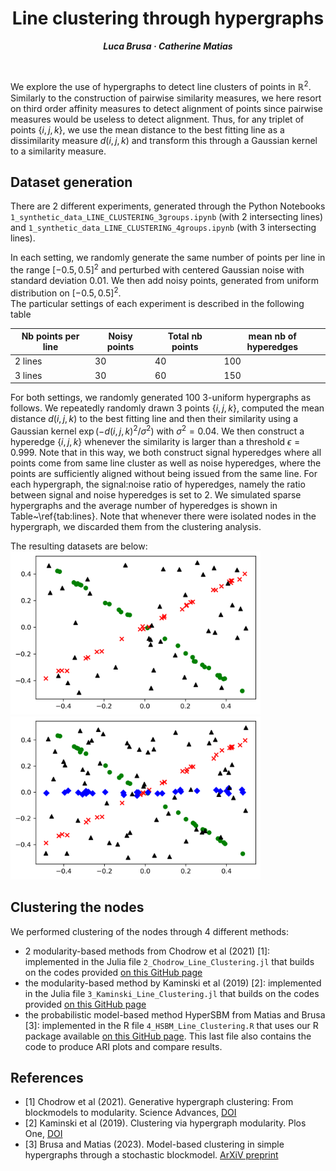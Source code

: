 <h1 align="center">Line clustering through hypergraphs</h1>
<p align="center"> <span style="font-size: 14px;"><em><strong>Luca Brusa &middot; Catherine Matias</strong></em></span> </p>
<br>

We explore the use of hypergraphs to detect line clusters of points in $\mathbb{R}^2$. Similarly to the construction of pairwise similarity measures, we  here resort on third order affinity measures to detect alignment of points since pairwise measures would be useless to detect alignment.  Thus, for any triplet of points $\{i, j, k\}$, we use the mean distance to the best fitting line as a dissimilarity measure $d(i,j,k)$ and transform this through a Gaussian kernel to a similarity measure.


## Dataset generation 
There are 2 different experiments, generated through the Python Notebooks `1_synthetic_data_LINE_CLUSTERING_3groups.ipynb` (with 2 intersecting lines) and `1_synthetic_data_LINE_CLUSTERING_4groups.ipynb` (with 3 intersecting lines).

In each setting, we randomly generate the same number of points per line in the range $[-0.5, 0.5]^2$ and perturbed with centered Gaussian noise with standard deviation $0.01$. We then add noisy points, generated from uniform distribution on 
$[-0.5, 0.5]^2$.  
The particular settings of each  experiment is described in the following table

| Nb points per line | Noisy points | Total nb points |mean nb of hyperedges|
| --------|------|-----|------|
|2 lines | 30 | 40 | 100|  1070.84    |
| 3 lines | 30| 60 | 150|  587.7  |

For both settings, we randomly generated 100 3-uniform hypergraphs as follows. We repeatedly randomly drawn 3 points $\{i, j, k\}$, computed the mean distance $d(i,j,k)$  to the best fitting line 
and then their similarity using a Gaussian kernel $\exp(-d(i,j,k)^2/\sigma^2)$ with $\sigma^2=0.04$. We then construct a hyperedge $\{i,j,k\}$ whenever the similarity is larger than a  threshold $\epsilon= 0.999$. Note that in this way, we both construct signal hyperedges where all points come from same line cluster as well as noise hyperedges, where the points are sufficiently aligned without being issued from the same line. For each hypergraph, the signal:noise ratio of hyperedges, namely the ratio between signal and noise hyperedges is set to 2. We simulated sparse hypergraphs and the average number of hyperedges is shown in Table~\ref{tab:lines}.  Note that whenever there were isolated nodes in the hypergraph, we discarded them from the clustering analysis. 

The resulting datasets are below:
<img title="2lines" alt="" width="400"  src="figs/2lines.png">
<img title="3lines" alt="" width="400" src="figs/3lines.png">



## Clustering the nodes
We performed clustering of the nodes through 4 different methods: 

   - 2 modularity-based methods from Chodrow et al (2021) [1]: implemented in the Julia file `2_Chodrow_Line_Clustering.jl` that builds on the codes provided [on this GitHub page](https://github.com/nveldt/HyperModularity.jl)
   - the modularity-based method by Kaminski et al (2019) [2]: implemented in the Julia file `3_Kaminski_Line_Clustering.jl`  that builds on the codes provided [on this GitHub page](https://gist.github.com/pszufe/02666497d2c138d1b2de5b7f67784d2b)
   - the probabilistic model-based method HyperSBM from Matias and Brusa [3]: implemented in the R file `4_HSBM_Line_Clustering.R` that uses our R package available [on this GitHub page](https://github.com/LB1304/HyperSBM). This last file also contains the code to produce ARI plots and compare results. 
   

## References
  - [1] Chodrow et al (2021). Generative hypergraph clustering: From blockmodels to modularity. Science Advances, [DOI](https://doi.org/10.1126/sciadv.abh1303)
  - [2] Kaminski et al (2019). Clustering via hypergraph modularity. Plos One, [DOI](https://doi.org/10.1371/journal.pone.0224307)
  - [3] Brusa and Matias (2023). Model-based clustering in simple hypergraphs through a stochastic blockmodel. [ArXiV preprint](https://arxiv.org/abs/2210.05983)






